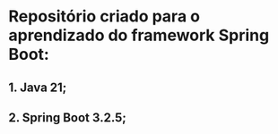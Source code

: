 # Repositório criado para o aprendizado do framework Spring Boot:
## 1. Java 21;
## 2. Spring Boot 3.2.5;
